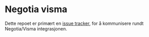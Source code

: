 # Negotia visma

Dette repoet er primært en [issue tracker](https://github.com/ItemConsulting/negotia-visma-open/issues), for å kommunisere rundt Negotia/Visma integrasjonen.

